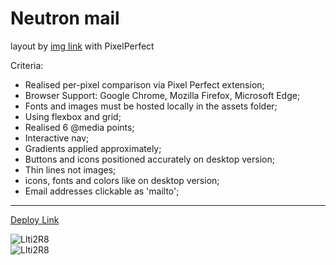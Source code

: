 # Neutron mail #

layout by [img link](https://github.com/Weranika/neutron-mail/blob/NeutronMail/Neutron_mail/assets/images/neutronmail.jpg) with PixelPerfect

  Criteria:
* Realised per-pixel comparison via Pixel Perfect extension;
* Browser Support: Google Chrome, Mozilla Firefox, Microsoft Edge;
* Fonts and images must be hosted locally in the assets folder;
* Using flexbox and grid;
* Realised 6 @media points;
* Interactive nav;
* Gradients applied approximately;
* Buttons and icons positioned accurately on desktop version;
* Thin lines not images;
* icons, fonts and colors like on desktop version;
* Email addresses clickable as 'mailto';
- - - -    
[Deploy Link](https://weranika.github.io/neutron-mail/Neutron_mail/)    

![Llti2R8](https://i.imgur.com/tuPR6MT.png)    
![Llti2R8](https://i.imgur.com/y85IWKo.png)    
